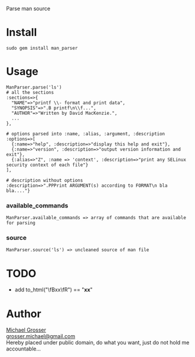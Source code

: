 Parse man source

Install
=======
    sudo gem install man_parser

Usage
=====
    ManParser.parse('ls')
    # all the sections
    :sections=>{
      "NAME"=>"printf \\- format and print data",
      "SYNOPSIS"=>".B printf\n\\f...",
      "AUTHOR"=>"Written by David MacKenzie.",
      ...
    },

    # options parsed into :name, :alias, :argument, :description
    :options=>[
      {:name=>"help", :description=>"display this help and exit"},
      {:name=>"version", :description=>"output version information and exit"},
      {:alias=>"Z", :name => 'context', :description=>"print any SELinux security context of each file"}
    ],

    # description without options
    :description=>".PPPrint ARGUMENT(s) according to FORMAT\n bla bla...."}

### available_commands
    ManParser.available_commands => array of commands that are available for parsing

### source
    ManParser.source('ls') => uncleaned source of man file

TODO
====
 - add to_html("\fBxx\fR") == "<b>xx</b>"

Author
======
[Michael Grosser](http://pragmatig.wordpress.com)  
grosser.michael@gmail.com  
Hereby placed under public domain, do what you want, just do not hold me accountable...